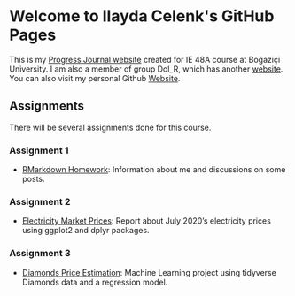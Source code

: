 # Welcome to Ilayda Celenk's GitHub Pages

This is my [Progress Journal website](https://pjournal.github.io/boun01-ilaydacelenk/) created for IE 48A course at Boğaziçi University. I am also a member of group Dol_R, which has another [website](https://pjournal.github.io/boun01g-dol-r/). You can also visit my personal Github [Website](https://ilaydacelenk.github.io/). 

## Assignments

There will be several assignments done for this course.

### Assignment 1
- [RMarkdown Homework](https://pjournal.github.io/boun01-ilaydacelenk/RMarkdown_Homework.html): Information about me and discussions on some posts.

### Assignment 2
- [Electricity Market Prices](https://pjournal.github.io/boun01-ilaydacelenk/Electricity_Market_Prices.html): Report about July 2020’s electricity prices using ggplot2 and dplyr packages.

### Assignment 3
- [Diamonds Price Estimation](https://pjournal.github.io/boun01-ilaydacelenk/Assignment3/Diamond_Price.html): Machine Learning project using tidyverse Diamonds data and a regression model.